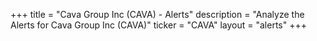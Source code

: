+++
title = "Cava Group Inc (CAVA) - Alerts"
description = "Analyze the Alerts for Cava Group Inc (CAVA)"
ticker = "CAVA"
layout = "alerts"
+++


